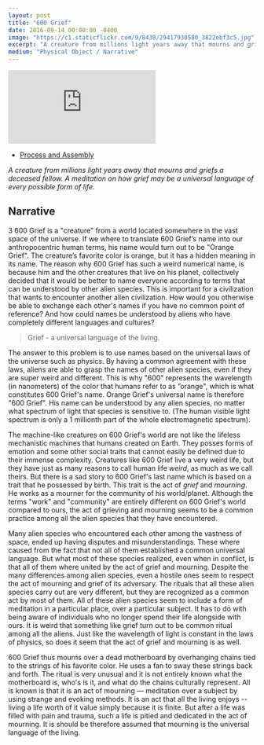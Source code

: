 ```yaml
---
layout: post
title: "600 Grief"
date: 2016-09-14 00:00:00 -0400
image: "https://c1.staticflickr.com/9/8438/29417930580_3822ebf3c5.jpg"
excerpt: "A creature from millions light years away that mourns and griefs a deceased fellow. A meditation on how grieving may be a universal language of every form of life."
medium: "Physical Object / Narrative"
---
```


<iframe src="https://player.vimeo.com/video/183026282?color=9CBEF2" frameborder="0" webkitallowfullscreen mozallowfullscreen allowfullscreen></iframe>

- [Process and Assembly](https://bfadtdeviceart.wordpress.com/2016/09/14/600-grief/)

*A creature from millions light years away that mourns and griefs a deceased fellow. A meditation on how grief may be a universal language of every possible form of life.*

## Narrative
3
600 Grief is a "creature" from a world located somewhere in the vast space of the universe. If we where to translate 600 Grief’s name into our anthropocentric human terms, his name would turn out to be "Orange  Grief". The creature’s favorite color is orange, but it has a hidden meaning in its name. The reason why 600 Grief has such a weird numerical name, is because him and the other creatures that live on his planet, collectively decided that it would be better to name everyone according to terms that can be understood by other alien species. This is important for a civilization that wants to encounter another alien civilization. How would you otherwise be able to exchange each other's names if you have no common point of reference? And how could names be understood by aliens who have completely different languages and cultures?

> Grief - a universal language of the living.

The answer to this problem is to use names based on the universal laws of the universe such as physics. By having a common agreement with these laws, aliens are able to grasp the names of other alien species, even if they are super weird and different. This is why "600" represents the wavelength (in nanometers) of the color that humans refer to as ”orange", which is what constitutes 600 Grief's name. Orange Grief's universal name is therefore "600 Grief". His name can be understood by any alien species, no matter what spectrum of light that species is sensitive to. (The human visible light spectrum is only a 1 millionth part of the whole electromagnetic spectrum).

The machine-like creatures on 600 Grief's world are not like the lifeless mechanistic machines that humans created on Earth. They posses forms of emotion and some other social traits that cannot easily be defined due to their immense complexity. Creatures like 600 Grief live a very weird life, but they have just as many reasons to call human life *weird*, as much as we call theirs. But there is a sad story to 600 Grief's last name which is based on a trait that he possessed by birth. This trait is the act of *grief* and *mourning*. He works as a mourner for the community of his world/planet. Although the terms "work" and "community" are entirely different on 600 Grief's world compared to ours, the act of grieving and mourning seems to be a common practice among all the alien species that they have encountered.

Many alien species who encountered each other among the vastness of space, ended up having disputes and misunderstandings. These where caused from the fact that not all of them established a common universal language. But what most of these species realized, even when in conflict, is that all of them where united by the act of grief and mourning. Despite the many differences among alien species, even a hostile ones seem to respect the act of mourning and grief of its adversary. The rituals that all these alien species carry out are very different, but they are recognized as a common act by most of them. All of these alien species seem to include a form of meditation in a particular place, over a particular subject. It has to do with being aware of individuals who no longer spend their life alongside with ours. It is weird that something like grief turn out to be common ritual among all the aliens. Just like the wavelength of light is constant in the laws of physics, so does it seem that the act of grief and mourning is as well.

600 Grief thus mourns over a dead motherboard by overhanging chains tied to the strings of his favorite color. He uses a fan to sway these strings back and forth. The ritual is very unusual and it is not entirely known what the motherboard is, who's is it, and what do the chains culturally represent. All is known is that it is an act of mourning — meditation over a subject by using strange and evoking methods. It is an act that all the living enjoys -- living a life worth of it value simply because it is finite. But after a life was filled with pain and trauma, such a life is pitied and dedicated in the act of mourning. It is should be therefore assumed that mourning is the universal language of the living.
